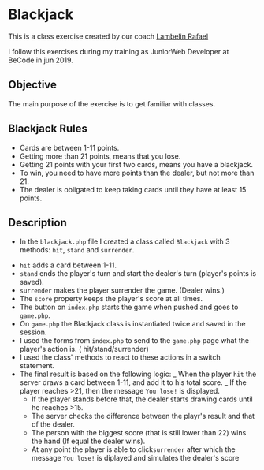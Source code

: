 # Blackjack

This is a class exercise created by our coach [Lambelin Rafael](https://github.com/rafaello104)

I follow this exercises during my training as JuniorWeb Developer at BeCode in jun 2019.

## Objective

The main purpose of the exercise is to get familiar with classes.

## Blackjack Rules

- Cards are between 1-11 points.
- Getting more than 21 points, means that you lose.
- Getting 21 points with your first two cards, means you have a blackjack.
- To win, you need to have more points than the dealer, but not more than 21.
- The dealer is obligated to keep taking cards until they have at least 15 points.

## Description

- In the `blackjack.php` file I created a class called `Blackjack` with 3 methods: `hit`, `stand` and `surrender`.

* `hit` adds a card between 1-11.
* `stand` ends the player's turn and start the dealer's turn (player's points is saved).
* `surrender` makes the player surrender the game. (Dealer wins.)
* The `score` property keeps the player's score at all times.
* The button on `index.php` starts the game when pushed and goes to `game.php`.
* On `game.php` the Blackjack class is instantiated twice and saved in the session.
* I used the forms from `index.php` to send to the `game.php` page what the player's action is. ( hit/stand/surrender)
* I used the class' methods to react to these actions in a switch statement.
* The final result is based on the following logic:
  _ When the player `hit` the server draws a card between 1-11, and add it to his total score.
  _ If the player reaches >21, then the message `You lose!` is displayed.
  - If the player stands before that, the dealer starts drawing cards until he reaches >15.
  * The server checks the difference between the playr's result and that of the dealer.
  * The person with the biggest score (that is still lower than 22) wins the hand (If equal the dealer wins).
  * At any point the player is able to click`surrender` after which the message `You lose!` is diplayed and simulates the dealer's score
